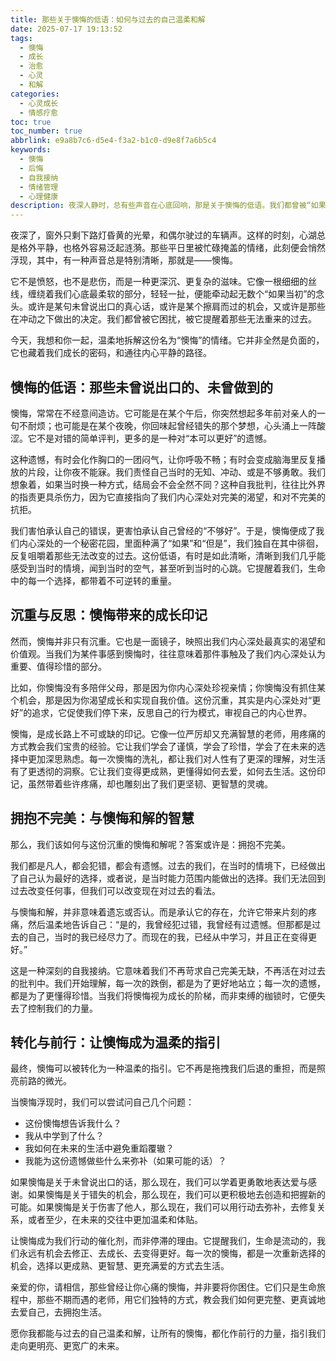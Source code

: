 ```yaml
---
title: 那些关于懊悔的低语：如何与过去的自己温柔和解
date: 2025-07-17 19:13:52
tags:
  - 懊悔
  - 成长
  - 治愈
  - 心灵
  - 和解
categories:
  - 心灵成长
  - 情感疗愈
toc: true
toc_number: true
abbrlink: e9a8b7c6-d5e4-f3a2-b1c0-d9e8f7a6b5c4
keywords:
  - 懊悔
  - 后悔
  - 自我接纳
  - 情绪管理
  - 心理健康
description: 夜深人静时，总有些声音在心底回响，那是关于懊悔的低语。我们都曾被“如果当初”的念头困扰，被未曾说出口的话语、未曾抓住的机会所缠绕。这篇文章将带你深入探索懊悔的本质，理解它如何成为我们成长的印记，并最终学会如何与过去的自己温柔和解，让这份沉重转化为前行的力量。
---
```


夜深了，窗外只剩下路灯昏黄的光晕，和偶尔驶过的车辆声。这样的时刻，心湖总是格外平静，也格外容易泛起涟漪。那些平日里被忙碌掩盖的情绪，此刻便会悄然浮现，其中，有一种声音总是特别清晰，那就是——懊悔。

它不是愤怒，也不是悲伤，而是一种更深沉、更复杂的滋味。它像一根细细的丝线，缠绕着我们心底最柔软的部分，轻轻一扯，便能牵动起无数个“如果当初”的念头。或许是某句未曾说出口的真心话，或许是某个擦肩而过的机会，又或许是那些在冲动之下做出的决定。我们都曾被它困扰，被它提醒着那些无法重来的过去。

今天，我想和你一起，温柔地拆解这份名为“懊悔”的情绪。它并非全然是负面的，它也藏着我们成长的密码，和通往内心平静的路径。

## 懊悔的低语：那些未曾说出口的、未曾做到的

懊悔，常常在不经意间造访。它可能是在某个午后，你突然想起多年前对亲人的一句不耐烦；也可能是在某个夜晚，你回味起曾经错失的那个梦想，心头涌上一阵酸涩。它不是对错的简单评判，更多的是一种对“本可以更好”的遗憾。

这种遗憾，有时会化作胸口的一团闷气，让你呼吸不畅；有时会变成脑海里反复播放的片段，让你夜不能寐。我们责怪自己当时的无知、冲动、或是不够勇敢。我们想象着，如果当时换一种方式，结局会不会全然不同？这种自我批判，往往比外界的指责更具杀伤力，因为它直接指向了我们内心深处对完美的渴望，和对不完美的抗拒。

我们害怕承认自己的错误，更害怕承认自己曾经的“不够好”。于是，懊悔便成了我们内心深处的一个秘密花园，里面种满了“如果”和“但是”，我们独自在其中徘徊，反复咀嚼着那些无法改变的过去。这份低语，有时是如此清晰，清晰到我们几乎能感受到当时的情境，闻到当时的空气，甚至听到当时的心跳。它提醒着我们，生命中的每一个选择，都带着不可逆转的重量。

## 沉重与反思：懊悔带来的成长印记

然而，懊悔并非只有沉重。它也是一面镜子，映照出我们内心深处最真实的渴望和价值观。当我们为某件事感到懊悔时，往往意味着那件事触及了我们内心深处认为重要、值得珍惜的部分。

比如，你懊悔没有多陪伴父母，那是因为你内心深处珍视亲情；你懊悔没有抓住某个机会，那是因为你渴望成长和实现自我价值。这份沉重，其实是内心深处对“更好”的追求，它促使我们停下来，反思自己的行为模式，审视自己的内心世界。

懊悔，是成长路上不可或缺的印记。它像一位严厉却又充满智慧的老师，用疼痛的方式教会我们宝贵的经验。它让我们学会了谨慎，学会了珍惜，学会了在未来的选择中更加深思熟虑。每一次懊悔的洗礼，都让我们对人性有了更深的理解，对生活有了更透彻的洞察。它让我们变得更成熟，更懂得如何去爱，如何去生活。这份印记，虽然带着些许疼痛，却也雕刻出了我们更坚韧、更智慧的灵魂。

## 拥抱不完美：与懊悔和解的智慧

那么，我们该如何与这份沉重的懊悔和解呢？答案或许是：拥抱不完美。

我们都是凡人，都会犯错，都会有遗憾。过去的我们，在当时的情境下，已经做出了自己认为最好的选择，或者说，是当时能力范围内能做出的选择。我们无法回到过去改变任何事，但我们可以改变现在对过去的看法。

与懊悔和解，并非意味着遗忘或否认。而是承认它的存在，允许它带来片刻的疼痛，然后温柔地告诉自己：“是的，我曾经犯过错，我曾经有过遗憾。但那都是过去的自己，当时的我已经尽力了。而现在的我，已经从中学习，并且正在变得更好。”

这是一种深刻的自我接纳。它意味着我们不再苛求自己完美无缺，不再活在对过去的批判中。我们开始理解，每一次的跌倒，都是为了更好地站立；每一次的遗憾，都是为了更懂得珍惜。当我们将懊悔视为成长的阶梯，而非束缚的枷锁时，它便失去了控制我们的力量。

## 转化与前行：让懊悔成为温柔的指引

最终，懊悔可以被转化为一种温柔的指引。它不再是拖拽我们后退的重担，而是照亮前路的微光。

当懊悔浮现时，我们可以尝试问自己几个问题：
*   这份懊悔想告诉我什么？
*   我从中学到了什么？
*   我如何在未来的生活中避免重蹈覆辙？
*   我能为这份遗憾做些什么来弥补（如果可能的话）？

如果懊悔是关于未曾说出口的话，那么现在，我们可以学着更勇敢地表达爱与感谢。如果懊悔是关于错失的机会，那么现在，我们可以更积极地去创造和把握新的可能。如果懊悔是关于伤害了他人，那么现在，我们可以用行动去弥补，去修复关系，或者至少，在未来的交往中更加温柔和体贴。

让懊悔成为我们行动的催化剂，而非停滞的理由。它提醒我们，生命是流动的，我们永远有机会去修正、去成长、去变得更好。每一次的懊悔，都是一次重新选择的机会，选择以更成熟、更智慧、更充满爱的方式去生活。

亲爱的你，请相信，那些曾经让你心痛的懊悔，并非要将你困住。它们只是生命旅程中，那些不期而遇的老师，用它们独特的方式，教会我们如何更完整、更真诚地去爱自己，去拥抱生活。

愿你我都能与过去的自己温柔和解，让所有的懊悔，都化作前行的力量，指引我们走向更明亮、更宽广的未来。